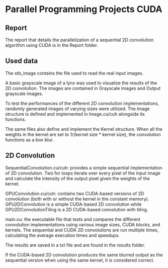 # Parallel Programming Projects CUDA

## Report
The report that details the parallelization of a sequential 2D
convolution algorithm using CUDA is in the Report folder.

## Used data
The stb_image contains the file used to read the real input images.

A basic grayscale image of a lynx was used to visualize the results of the 2D convolution. The images are contained in Grayscale images and Output grayscale images. 

To test the performances of the different 2D convolution implementations, randomly generated images of varying sizes were utilized.
The Image structure is defined and implemented in Image.cu/cuh alongside its functions.

The same files also define and implement the Kernel structure. When all the weights in the kernel are set to 1/(kernel
size * kernel size), the convolution functions as a box blur.

## 2D Convolution
SequentialConvolution.cu/cuh: provides a simple sequential implementation of 2D convolution. Two for loops iterate over every
pixel of the input image and calculate the
intensity of the output pixel given the weights of the kernel.
 
GPUConvolution.cu/cuh: contains two CUDA-based versions of 2D convolution (both with or without the kernel in the constant memory). GPU2DConvolution is a simple CUDA-based 2D
convolution while GPU2DConvolutionTiling is a 2D CUDA-based convolution with tiling.

main.cu: the executable file that tests and compares the different convolution implementations using various image sizes, CUDA blocks, and kernels. 
The sequential and CUDA 2D convolutions are run multiple times, calculating the average execution
times and speedups.

The results are saved in a txt file and are found in the results folder.

If the CUDA-based 2D convolution produces the same
blurred output as the sequential version when using the
same kernel, it is considered correct.
